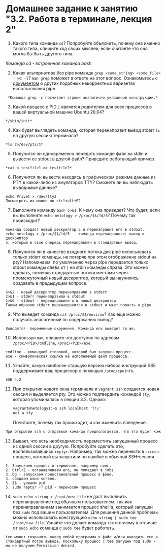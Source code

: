 # Домашнее задание к занятию "3.2. Работа в терминале, лекция 2"

1. Какого типа команда `cd`? Попробуйте объяснить, почему она именно такого типа; опишите ход своих мыслей, если считаете что она могла бы быть другого типа.  

*Команда cd - встроенная команда bash.*

2. Какая альтернатива без pipe команде `grep <some_string> <some_file> | wc -l`? `man grep` поможет в ответе на этот вопрос. Ознакомьтесь с [документом](http://www.smallo.ruhr.de/award.html) о других подобных некорректных вариантах использования pipe.
```
 *Команда grep -c посчитает строки аналогично указанной конструкции.*
```
3. Какой процесс с PID `1` является родителем для всех процессов в вашей виртуальной машине Ubuntu 20.04?
```
*/sbin/init*

```
4. Как будет выглядеть команда, которая перенаправит вывод stderr `ls` на другую сессию терминала?
```
*ls 2>/dev/pts/1*
```
5. Получится ли одновременно передать команде файл на stdin и вывести ее stdout в другой файл? Приведите работающий пример.
```
*cat < testfile1 >> testfile2*
```
6. Получится ли вывести находясь в графическом режиме данные из PTY в какой-либо из эмуляторов TTY? Сможете ли вы наблюдать выводимые данные?
```
echo Privet > /dev/tty2
Посмотреть их можно по ctrl+alt+F2
```
7. Выполните команду `bash 5>&1`. К чему она приведет? Что будет, если вы выполните `echo netology > /proc/$$/fd/5`? Почему так происходит?
```
Команда создаст новый дескриптор 5 и перенаправит его в stdout. 
echo netology > /proc/$$/fd/5  - команда перенаправляет вывод в дескриптор 
5, который в свою очередь перенаправлен в стандартный вывод.
```
8. Получится ли в качестве входного потока для pipe использовать только stderr команды, не потеряв при этом отображение stdout на pty? Напоминаем: по умолчанию через pipe передается только stdout команды слева от `|` на stdin команды справа.
Это можно сделать, поменяв стандартные потоки местами через промежуточный новый дескриптор, который вы научились создавать в предыдущем вопросе.

```
6>&2 - новый дескриптор перенаправили в stderr
2>&1 - stderr перенаправили в stdout 
1>&6 - stdout - перенаправили в в новый дескриптор
Таким образом stderr перенаправится в stdout и мжет попасть в pipe
```
9. Что выведет команда `cat /proc/$$/environ`? Как еще можно получить аналогичный по содержанию вывод?
```
Выводятся  переменные окружения. Команда env выведет то же.
```
10. Используя `man`, опишите что доступно по адресам `/proc/<PID>/cmdline`, `/proc/<PID>/exe`.
```
cmdline - командной сторокой, которой был запущен процесс.
exe - символическая ссылка на исполняемый файл процесса.
```
11. Узнайте, какую наиболее старшую версию набора инструкций SSE поддерживает ваш процессор с помощью `/proc/cpuinfo`.
```
SSE 4.2
```
12. При открытии нового окна терминала и `vagrant ssh` создается новая сессия и выделяется pty. Это можно подтвердить командой `tty`, которая упоминалась в лекции 3.2. Однако:

    ```bash
	vagrant@netology1:~$ ssh localhost 'tty'
	not a tty
    ```

	Почитайте, почему так происходит, и как изменить поведение.
```bash
При открытии ssh с отправкой команды предполагается, что это будет команда, генерирующая поток данных, при этом для облегчения решения подобной задчи по умолчанию в таких случаях соединению не выделяется сессия терминала. Принудительно открыть удаленную терминальную сессию при откравке команды можно добавив ключ -t
```
13. Бывает, что есть необходимость переместить запущенный процесс из одной сессии в другую. Попробуйте сделать это, воспользовавшись `reptyr`. Например, так можно перенести в `screen` процесс, который вы запустили по ошибке в обычной SSH-сессии.
```
1. Запускаем процесс в терминале, например пинг.
2. Ctrl+Z - останавливаем его, он попадает в jobs
3. bg - запускаем приостановленый процесс в фоне.
4. создаем окно screen.
5. $$ - узнаем pid
5. sudo reptyr -T pid - переносим процесс
```
14. `sudo echo string > /root/new_file` не даст выполнить перенаправление под обычным пользователем, так как перенаправлением занимается процесс shell'а, который запущен без `sudo` под вашим пользователем. Для решения данной проблемы можно использовать конструкцию `echo string | sudo tee /root/new_file`. Узнайте что делает команда `tee` и почему в отличие от `sudo echo` команда с `sudo tee` будет работать.
```
tee может сохранять вывод любой программы в файл и/или выводить его в стандартный поток вывода. Поскольку процесс с tee запущен под sudo - мы не получим Permission denied. 
```